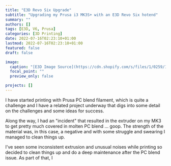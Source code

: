 ```yaml
---
title: "E3D Revo Six Upgrade"
subtitle: "Upgrading my Prusa i3 MK3S+ with an E3D Revo Six hotend"
summary: ""
authors: []
tags: [E3D, V6, Prusa]
categories: [3D Printing]
date: 2022-07-16T02:23:10+01:00
lastmod: 2022-07-16T02:23:10+01:00
featured: false
draft: false

image:
  caption: "[E3D Image Source](https://cdn.shopify.com/s/files/1/0259/1948/8059/products/Sixside.jpg?v=1640078595) "
  focal_point: ""
  preview_only: false

projects: []
---
```


I have started printing with Prusa PC blend filament, which is quite a challenge and I have a related project underway that digs into some detail on the challenges and some ideas for success.

Along the way, I had an "incident" that resulted in the extruder on my MK3 to get pretty much covered in molten PC blend ... goop. The strength of the material was, in this case, a negative and with some struggle and swearing I managed to clean things up.

I've seen some inconsistent extrusion and unusual noises while printing so decided to clean things up and do a deep maintenance after the PC blend issue. As part of that, I